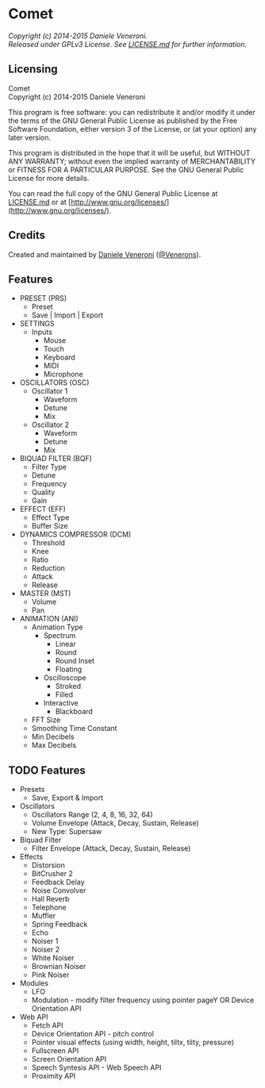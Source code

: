 # Comet

_Copyright (c) 2014-2015 Daniele Veneroni._  
_Released under GPLv3 License. See [LICENSE.md](LICENSE.md) for further information._

## Licensing

Comet  
Copyright (c) 2014-2015 Daniele Veneroni  

This program is free software: you can redistribute it and/or modify it under the terms of the GNU General Public License as published by the Free Software Foundation, either version 3 of the License, or (at your option) any later version.  

This program is distributed in the hope that it will be useful, but WITHOUT ANY WARRANTY; without even the implied warranty of
MERCHANTABILITY or FITNESS FOR A PARTICULAR PURPOSE. See the GNU General Public License for more details.  

You can read the full copy of the GNU General Public License at [LICENSE.md](LICENSE.md) or at [http://www.gnu.org/licenses/](http://www.gnu.org/licenses/).  

## Credits

Created and maintained by [Daniele Veneroni](http://venerons.github.io) ([@Venerons](http://twitter.com/Venerons)).

## Features

* PRESET (PRS)
	* Preset
	* Save | Import | Export
* SETTINGS
	* Inputs
		* Mouse
		* Touch
		* Keyboard
		* MIDI
		* Microphone
* OSCILLATORS (OSC)
	* Oscillator 1
		* Waveform
		* Detune
		* Mix
	* Oscillator 2
		* Waveform
		* Detune
		* Mix
* BIQUAD FILTER (BQF)
	* Filter Type
	* Detune
	* Frequency
	* Quality
	* Gain
* EFFECT (EFF)
	* Effect Type
	* Buffer Size
* DYNAMICS COMPRESSOR (DCM)
	* Threshold
	* Knee
	* Ratio
	* Reduction
	* Attack
	* Release
* MASTER (MST)
	* Volume
	* Pan
* ANIMATION (ANI)
	* Animation Type
		* Spectrum
			* Linear
			* Round
			* Round Inset
			* Floating
		* Oscilloscope
			* Stroked
			* Filled
		* Interactive
			* Blackboard
	* FFT Size
	* Smoothing Time Constant
	* Min Decibels
	* Max Decibels

## TODO Features

* Presets
	* Save, Export & Import
* Oscillators
	* Oscillators Range (2, 4, 8, 16, 32, 64)
	* Volume Envelope (Attack, Decay, Sustain, Release)
	* New Type: Supersaw
* Biquad Filter
	* Filter Envelope (Attack, Decay, Sustain, Release)
* Effects
	* Distorsion
	* BitCrusher 2
	* Feedback Delay
	* Noise Convolver
	* Hall Reverb
	* Telephone
	* Muffler
	* Spring Feedback
	* Echo
	* Noiser 1
	* Noiser 2
	* White Noiser
	* Brownian Noiser
	* Pink Noiser
* Modules
	* LFO
	* Modulation - modify filter frequency using pointer pageY OR Device Orientation API
* Web API
	* Fetch API
	* Device Orientation API - pitch control
	* Pointer visual effects (using width, height, tiltx, tilty, pressure)
	* Fullscreen API
	* Screen Orientation API
	* Speech Syntesis API - Web Speech API
	* Proximity API
